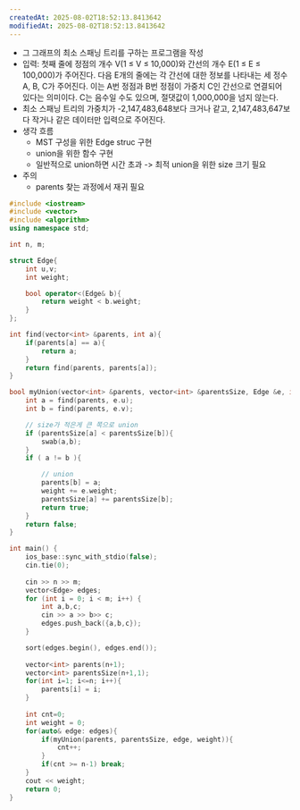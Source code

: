 ```yaml
---
createdAt: 2025-08-02T18:52:13.8413642
modifiedAt: 2025-08-02T18:52:13.8413642
---
```

- 그 그래프의 최소 스패닝 트리를 구하는 프로그램을 작성 
- 입력: 첫째 줄에 정점의 개수 V(1 ≤ V ≤ 10,000)와 간선의 개수 E(1 ≤ E ≤ 100,000)가 주어진다. 다음 E개의 줄에는 각 간선에 대한 정보를 나타내는 세 정수 A, B, C가 주어진다. 이는 A번 정점과 B번 정점이 가중치 C인 간선으로 연결되어 있다는 의미이다. C는 음수일 수도 있으며, 절댓값이 1,000,000을 넘지 않는다.
- 최소 스패닝 트리의 가중치가 -2,147,483,648보다 크거나 같고, 2,147,483,647보다 작거나 같은 데이터만 입력으로 주어진다.
- 생각 흐름
	- MST 구성을 위한 Edge struc 구현
	- union을 위한 함수 구현
	- 일반적으로 union하면 시간 초과 -> 최적 union을 위한 size 크기 필요 
- 주의
	- parents 찾는 과정에서 재귀 필요 
	

``` c++
#include <iostream>
#include <vector>
#include <algorithm>
using namespace std;

int n, m;

struct Edge{
	int u,v;
	int weight;

	bool operator<(Edge& b){
		return weight < b.weight;
	}
};

int find(vector<int> &parents, int a){
	if(parents[a] == a){
		return a;
	}
	return find(parents, parents[a]);
}

bool myUnion(vector<int> &parents, vector<int> &parentsSize, Edge &e, int &weight){
	int a = find(parents, e.u);
	int b = find(parents, e.v);

	// size가 적은게 큰 쪽으로 union
	if (parentsSize[a] < parentsSize[b]){
		swab(a,b);
	}
	if ( a != b ){

		// union
		parents[b] = a;
		weight += e.weight; 
		parentsSize[a] += parentsSize[b];
		return true;
	}
	return false;
}

int main() {
    ios_base::sync_with_stdio(false);
    cin.tie(0);
    
	cin >> n >> m;
	vector<Edge> edges;
	for (int i = 0; i < m; i++) {
		int a,b,c;
		cin >> a >> b>> c;
		edges.push_back({a,b,c});
	}

	sort(edges.begin(), edges.end());
		
	vector<int> parents(n+1);
	vector<int> parentsSize(n+1,1);
	for(int i=1; i<=n; i++){
		parents[i] = i;
	}
	
	int cnt=0;
	int weight = 0;
	for(auto& edge: edges){
		if(myUnion(parents, parentsSize, edge, weight)){
			cnt++;
		}
		if(cnt >= n-1) break;
	}
	cout << weight;
	return 0;
}

```
